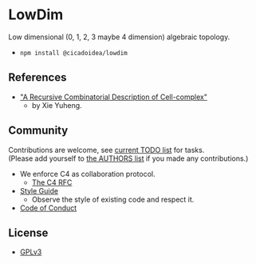 # LowDim

Low dimensional (0, 1, 2, 3 maybe 4 dimension) algebraic topology.

- `npm install @cicadoidea/lowdim`

## References

- ["A Recursive Combinatorial Description of Cell-complex"](https://inner.xieyuheng.now.sh/paper/a-recursive-combinatorial-description-of-cell-complex)
  - by Xie Yuheng.

## Community

Contributions are welcome, see [current TODO list](TODO.md) for tasks. <br>
(Please add yourself to [the AUTHORS list](AUTHORS) if you made any contributions.)

- We enforce C4 as collaboration protocol.
  - [The C4 RFC](https://rfc.zeromq.org/spec:42/C4)
- [Style Guide](STYLE-GUIDE.md)
  - Observe the style of existing code and respect it.
- [Code of Conduct](CODE-OF-CONDUCT.md)

## License

- [GPLv3](LICENSE)
